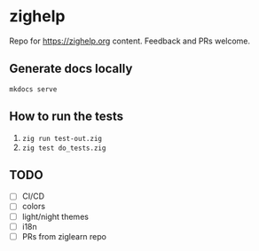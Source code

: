 # zighelp

Repo for https://zighelp.org content. Feedback and PRs welcome.

## Generate docs locally

`mkdocs serve`

## How to run the tests

1. `zig run test-out.zig`
2. `zig test do_tests.zig`

## TODO

- [ ] CI/CD
- [ ] colors
- [ ] light/night themes
- [ ] i18n
- [ ] PRs from ziglearn repo
